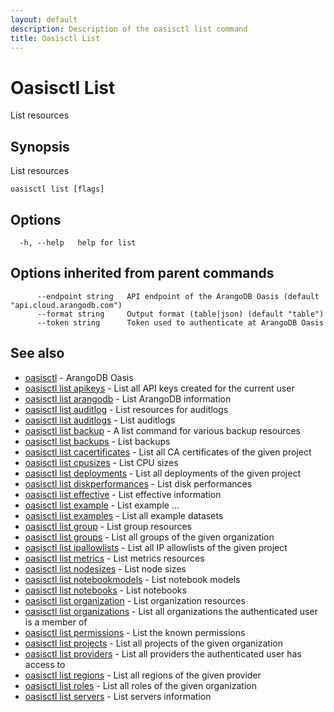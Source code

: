 ```yaml
---
layout: default
description: Description of the oasisctl list command
title: Oasisctl List
---
```

# Oasisctl List

List resources

## Synopsis

List resources

```
oasisctl list [flags]
```

## Options

```
  -h, --help   help for list
```

## Options inherited from parent commands

```
      --endpoint string   API endpoint of the ArangoDB Oasis (default "api.cloud.arangodb.com")
      --format string     Output format (table|json) (default "table")
      --token string      Token used to authenticate at ArangoDB Oasis
```

## See also

* [oasisctl](oasisctl-options.html)	 - ArangoDB Oasis
* [oasisctl list apikeys](oasisctl-list-apikeys.html)	 - List all API keys created for the current user
* [oasisctl list arangodb](oasisctl-list-arangodb.html)	 - List ArangoDB information
* [oasisctl list auditlog](oasisctl-list-auditlog.html)	 - List resources for auditlogs
* [oasisctl list auditlogs](oasisctl-list-auditlogs.html)	 - List auditlogs
* [oasisctl list backup](oasisctl-list-backup.html)	 - A list command for various backup resources
* [oasisctl list backups](oasisctl-list-backups.html)	 - List backups
* [oasisctl list cacertificates](oasisctl-list-cacertificates.html)	 - List all CA certificates of the given project
* [oasisctl list cpusizes](oasisctl-list-cpusizes.html)	 - List CPU sizes
* [oasisctl list deployments](oasisctl-list-deployments.html)	 - List all deployments of the given project
* [oasisctl list diskperformances](oasisctl-list-diskperformances.html)	 - List disk performances
* [oasisctl list effective](oasisctl-list-effective.html)	 - List effective information
* [oasisctl list example](oasisctl-list-example.html)	 - List example ...
* [oasisctl list examples](oasisctl-list-examples.html)	 - List all example datasets
* [oasisctl list group](oasisctl-list-group.html)	 - List group resources
* [oasisctl list groups](oasisctl-list-groups.html)	 - List all groups of the given organization
* [oasisctl list ipallowlists](oasisctl-list-ipallowlists.html)	 - List all IP allowlists of the given project
* [oasisctl list metrics](oasisctl-list-metrics.html)	 - List metrics resources
* [oasisctl list nodesizes](oasisctl-list-nodesizes.html)	 - List node sizes
* [oasisctl list notebookmodels](oasisctl-list-notebookmodels.html)	 - List notebook models
* [oasisctl list notebooks](oasisctl-list-notebooks.html)	 - List notebooks
* [oasisctl list organization](oasisctl-list-organization.html)	 - List organization resources
* [oasisctl list organizations](oasisctl-list-organizations.html)	 - List all organizations the authenticated user is a member of
* [oasisctl list permissions](oasisctl-list-permissions.html)	 - List the known permissions
* [oasisctl list projects](oasisctl-list-projects.html)	 - List all projects of the given organization
* [oasisctl list providers](oasisctl-list-providers.html)	 - List all providers the authenticated user has access to
* [oasisctl list regions](oasisctl-list-regions.html)	 - List all regions of the given provider
* [oasisctl list roles](oasisctl-list-roles.html)	 - List all roles of the given organization
* [oasisctl list servers](oasisctl-list-servers.html)	 - List servers information

